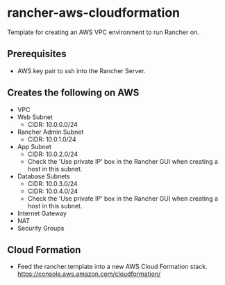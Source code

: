 # rancher-aws-cloudformation
Template for creating an AWS VPC environment to run Rancher on.

## Prerequisites
- AWS key pair to ssh into the Rancher Server.

## Creates the following on AWS
- VPC
- Web Subnet 
    - CIDR: 10.0.0.0/24  
- Rancher Admin Subnet
    - CIDR: 10.0.1.0/24
- App Subnet
    - CIDR: 10.0.2.0/24
    - Check the 'Use private IP' box in the Rancher GUI when creating a host in this subnet.
- Database Subnets
    - CIDR: 10.0.3.0/24
    - CIDR: 10.0.4.0/24
    - Check the 'Use private IP' box in the Rancher GUI when creating a host in this subnet.
- Internet Gateway
- NAT
- Security Groups


## Cloud Formation
- Feed the rancher.template into a new AWS Cloud Formation stack.
https://console.aws.amazon.com/cloudformation/

